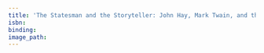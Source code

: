 ```yaml
---
title: 'The Statesman and the Storyteller: John Hay, Mark Twain, and the Rise of American Imperialism'
isbn:
binding:
image_path:
---
```

